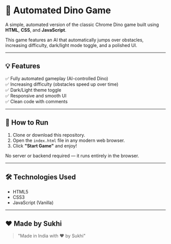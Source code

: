 # 🦖 Automated Dino Game

A simple, automated version of the classic Chrome Dino game built using **HTML**, **CSS**, and **JavaScript**.

This game features an AI that automatically jumps over obstacles, increasing difficulty, dark/light mode toggle, and a polished UI.

---

## 💡 Features

✅ Fully automated gameplay (AI-controlled Dino)  
✅ Increasing difficulty (obstacles speed up over time)  
✅ Dark/Light theme toggle  
✅ Responsive and smooth UI  
✅ Clean code with comments  

---

## 🚀 How to Run

1. Clone or download this repository.
2. Open the `index.html` file in any modern web browser.
3. Click **"Start Game"** and enjoy!

No server or backend required — it runs entirely in the browser.

---

## 🛠 Technologies Used

- HTML5
- CSS3
- JavaScript (Vanilla)

---

## ❤️ Made by Sukhi

> "Made in India with ❤️ by Sukhi"
